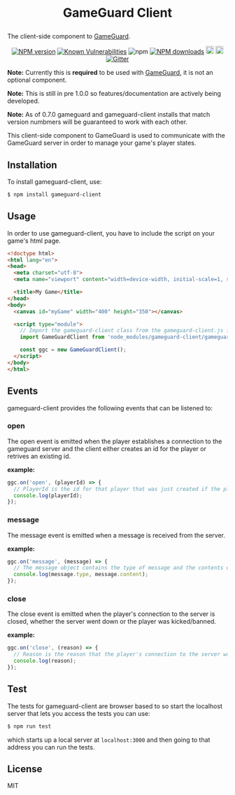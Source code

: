 <h1 align="center">

GameGuard Client

</h1>

<p align="center">

The client-side component to [GameGuard](https://github.com/robertcorponoi/gameguard).

<div align="center">

[![NPM version](https://img.shields.io/npm/v/gameguard-client.svg?style=flat)](https://www.npmjs.com/package/gameguard-client)
[![Known Vulnerabilities](https://snyk.io/test/github/robertcorponoi/gameguard-client/badge.svg)](https://snyk.io/test/github/robertcorponoi/gameguard-client)
![npm](https://img.shields.io/npm/dt/gameguard-client)
[![NPM downloads](https://img.shields.io/npm/dm/gameguard-client.svg?style=flat)](https://www.npmjs.com/package/gameguard-client)
<a href="https://badge.fury.io/js/gameguard-client"><img src="https://img.shields.io/github/issues/robertcorponoi/gameguard-client.svg" alt="issues" height="18"></a>
<a href="https://badge.fury.io/js/gameguard-client"><img src="https://img.shields.io/github/license/robertcorponoi/gameguard-client.svg" alt="license" height="18"></a>
[![Gitter](https://badges.gitter.im/gitterHQ/gitter.svg)](https://gitter.im/robertcorponoi)

</div>

**Note:** Currently this is **required** to be used with [GameGuard](https://github.com/robertcorponoi/gameguard), it is not an optional component.

**Note:** This is still in pre 1.0.0 so features/documentation are actively being developed.

**Note:** As of 0.7.0 gameguard and gameguard-client installs that match version numbmers will be guaranteed to work with each other.

This client-side component to GameGuard is used to communicate with the GameGuard server in order to manage your game's player states.

## **Installation**

To install gameguard-client, use:

```bash
$ npm install gameguard-client
```

## **Usage**

In order to use gameguard-client, you have to include the script on your game's html page.

```html
<!doctype html>
<html lang="en">
<head>
  <meta charset="utf-8">
  <meta name="viewport" content="width=device-width, initial-scale=1, shrink-to-fit=no">

  <title>My Game</title>
</head>
<body>
  <canvas id="myGame" width="400" height="350"></canvas>

  <script type="module">
    // Import the gameguard-client class from the gameguard-client.js file. You can serve it from the node_modules directory from your server or you can use a CDN.
    import GameGuardClient from 'node_modules/gameguard-client/gameguard-client.js';

    const ggc = new GameGuardClient();
  </script>
</body>
</html>
```

## **Events**

gameguard-client provides the following events that can be listened to:

### **open**

The open event is emitted when the player establishes a connection to the gameguard server and the client either creates an id for the player or retrives an existing id.

**example:**

```js
ggc.on('open', (playerId) => {
  // PlayerId is the id for that player that was just created if the player is new or retrieved if the player is existing.
  console.log(playerId);
});
```

### **message**

The message event is emitted when a message is received from the server.

**example:**

```js
ggc.on('message', (message) => {
  // The message object contains the type of message and the contents of the message sent.
  console.log(message.type, message.content);
});
```

### **close**

The close event is emitted when the player's connection to the server is closed, whether the server went down or the player was kicked/banned.

**example:**

```js
ggc.on('close', (reason) => {
  // Reason is the reason that the player's connection to the server was closed.
  console.log(reason);
});
```

## **Test**

The tests for gameguard-client are browser based to so start the localhost server that lets you access the tests you can use:

```bash
$ npm run test
```

which starts up a local server at `localhost:3000` and then going to that address you can run the tests.

## **License**

MIT
